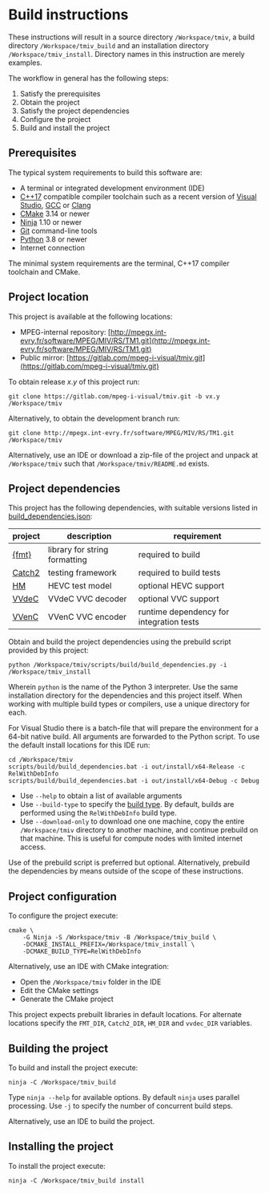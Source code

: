 # Build instructions

These instructions will result in a source directory `/Workspace/tmiv`, a build directory `/Workspace/tmiv_build` and an installation directory `/Workspace/tmiv_install`. Directory names in this instruction are merely examples.

The workflow in general has the following steps:

1. Satisfy the prerequisites
2. Obtain the project
3. Satisfy the project dependencies
4. Configure the project
5. Build and install the project

## Prerequisites

The typical system requirements to build this software are:

- A terminal or integrated development environment (IDE)
- [C++17](https://en.cppreference.com/w/cpp/17) compatible compiler toolchain such as a recent version of [Visual Studio](https://visualstudio.microsoft.com/), [GCC](https://duckduckgo.com/?q=gnu+gcc&ia=web) or [Clang](https://clang.llvm.org/)
- [CMake](https://cmake.org/) 3.14 or newer
- [Ninja](https://ninja-build.org/) 1.10 or newer
- [Git](https://git-scm.com/) command-line tools
- [Python](https://www.python.org/) 3.8 or newer
- Internet connection

The minimal system requirements are the terminal, C++17 compiler toolchain and CMake.

## Project location

This project is available at the following locations:

- MPEG-internal repository: [http://mpegx.int-evry.fr/software/MPEG/MIV/RS/TM1.git](http://mpegx.int-evry.fr/software/MPEG/MIV/RS/TM1.git)
- Public mirror: [https://gitlab.com/mpeg-i-visual/tmiv.git](https://gitlab.com/mpeg-i-visual/tmiv.git)

To obtain release *x*.*y* of this project run:

```shell
git clone https://gitlab.com/mpeg-i-visual/tmiv.git -b vx.y /Workspace/tmiv
```

Alternatively, to obtain the development branch run:

```shell
git clone http://mpegx.int-evry.fr/software/MPEG/MIV/RS/TM1.git /Workspace/tmiv
```

Alternatively, use an IDE or download a zip-file of the project and unpack at `/Workspace/tmiv` such that `/Workspace/tmiv/README.md` exists.

## Project dependencies

This project has the following dependencies, with suitable versions listed in [build_dependencies.json](../scripts/build/build_dependencies.json):

| project                                          | description                   | requirement                              |
| ------------------------------------------------ | ----------------------------- | ---------------------------------------- |
| [{fmt}](https://github.com/fmtlib/fmt)           | library for string formatting | required to build                        |
| [Catch2](https://github.com/catchorg/Catch2.git) | testing framework             | required to build tests                  |
| [HM](https://vcgit.hhi.fraunhofer.de/jvet/HM)    | HEVC test model               | optional HEVC support                    |
| [VVdeC](https://github.com/fraunhoferhhi/vvdec)  | VVdeC VVC decoder             | optional VVC support                     |
| [VVenC](https://github.com/fraunhoferhhi/vvenc)  | VVenC VVC encoder             | runtime dependency for integration tests |

Obtain and build the project dependencies using the prebuild script provided by this project:

```shell
python /Workspace/tmiv/scripts/build/build_dependencies.py -i /Workspace/tmiv_install
```

Wherein `python` is the name of the Python 3 interpreter. Use the same installation directory for the dependencies and this project itself. When working with multiple build types or compilers, use a unique directory for each.

For Visual Studio there is a batch-file that will prepare the environment for a 64-bit native build. All arguments are forwarded to the Python script. To use the default install locations for this IDE run:

```batch
cd /Workspace/tmiv
scripts/build/build_dependencies.bat -i out/install/x64-Release -c RelWithDebInfo
scripts/build/build_dependencies.bat -i out/install/x64-Debug -c Debug
```

- Use `--help` to obtain a list of available arguments
- Use `--build-type` to specify the [build type](https://cmake.org/cmake/help/latest/variable/CMAKE_BUILD_TYPE.html). By default, builds are performed using the `RelWithDebInfo` build type.
- Use `--download-only` to download one one machine, copy the entire `/Workspace/tmiv` directory to another machine, and continue prebuild on that machine. This is useful for compute nodes with limited internet access.

Use of the prebuild script is preferred but optional. Alternatively, prebuild the dependencies by means outside of the scope of these instructions.

## Project configuration

To configure the project execute:

```shell
cmake \
    -G Ninja -S /Workspace/tmiv -B /Workspace/tmiv_build \
    -DCMAKE_INSTALL_PREFIX=/Workspace/tmiv_install \
    -DCMAKE_BUILD_TYPE=RelWithDebInfo
```

Alternatively, use an IDE with CMake integration:

- Open the `/Workspace/tmiv` folder in the IDE
- Edit the CMake settings
- Generate the CMake project

This project expects prebuilt libraries in default locations. For alternate locations specify the `FMT_DIR`, `Catch2_DIR`, `HM_DIR` and `vvdec_DIR` variables.

## Building the project

To build and install the project execute:

```shell
ninja -C /Workspace/tmiv_build
```

Type `ninja --help` for available options. By default `ninja` uses parallel processing. Use `-j` to specify the number of concurrent build steps.

Alternatively, use an IDE to build the project.

## Installing the project

To install the project execute:

```shell
ninja -C /Workspace/tmiv_build install
```
